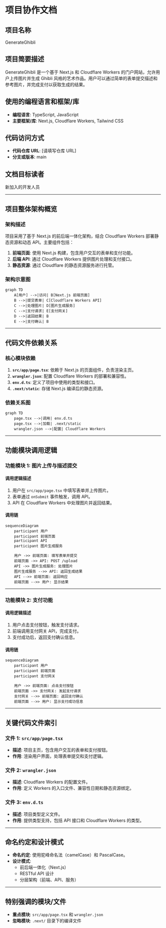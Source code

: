 # 项目协作文档

## 项目名称
GenerateGhibli

## 项目简要描述
GenerateGhibli 是一个基于 Next.js 和 Cloudflare Workers 的门户网站，允许用户上传图片并生成 Ghibli 风格的艺术作品。用户可以通过简单的表单提交描述和参考图片，并完成支付以获取生成的结果。

## 使用的编程语言和框架/库
- **编程语言**: TypeScript, JavaScript
- **主要框架/库**: Next.js, Cloudflare Workers, Tailwind CSS

## 代码访问方式
- **代码仓库 URL**: [请填写仓库 URL]
- **分支或版本**: main

## 文档目标读者
新加入的开发人员

---

## 项目整体架构概览

### 架构描述
项目采用了基于 Next.js 的前后端一体化架构，结合 Cloudflare Workers 部署静态资源和动态 API。主要组件包括：
1. **前端页面**: 使用 Next.js 构建，包含用户交互的表单和支付功能。
2. **后端 API**: 通过 Cloudflare Workers 提供图片处理和支付接口。
3. **静态资源**: 通过 Cloudflare 的静态资源服务进行托管。

### 架构示意图
```mermaid
graph TD
    A[用户] -->|访问| B[Next.js 前端页面]
    B -->|提交表单| C[Cloudflare Workers API]
    C -->|处理图片| D[图片生成服务]
    C -->|支付请求| E[支付网关]
    D -->|返回结果| B
    E -->|支付确认| B
```

---

## 代码文件依赖关系

### 核心模块依赖
1. **`src/app/page.tsx`**: 依赖于 Next.js 的页面组件，负责渲染主页。
2. **`wrangler.json`**: 配置 Cloudflare Workers 的部署和兼容性。
3. **`env.d.ts`**: 定义了项目中使用的类型和接口。
4. **`.next/static`**: 存储 Next.js 编译后的静态资源。

### 依赖关系图
```mermaid
graph TD
    page.tsx -->|调用| env.d.ts
    page.tsx -->|加载| .next/static
    wrangler.json -->|配置| Cloudflare Workers
```

---

## 功能模块调用逻辑

### 功能模块 1: 图片上传与描述提交
#### 调用逻辑描述
1. 用户在 `src/app/page.tsx` 中填写表单并上传图片。
2. 表单通过 `onSubmit` 事件触发，调用 API。
3. API 在 Cloudflare Workers 中处理图片并返回结果。

#### 调用链
```mermaid
sequenceDiagram
    participant 用户
    participant 前端页面
    participant API
    participant 图片生成服务

    用户 ->> 前端页面: 填写表单并提交
    前端页面 ->> API: POST /upload
    API ->> 图片生成服务: 处理图片
    图片生成服务 -->> API: 返回生成结果
    API -->> 前端页面: 返回响应
    前端页面 -->> 用户: 显示结果
```

---

### 功能模块 2: 支付功能
#### 调用逻辑描述
1. 用户点击支付按钮，触发支付请求。
2. 前端调用支付网关 API，完成支付。
3. 支付成功后，返回支付确认信息。

#### 调用链
```mermaid
sequenceDiagram
    participant 用户
    participant 前端页面
    participant 支付网关

    用户 ->> 前端页面: 点击支付按钮
    前端页面 ->> 支付网关: 发起支付请求
    支付网关 -->> 前端页面: 返回支付确认
    前端页面 -->> 用户: 显示支付成功信息
```

---

## 关键代码文件索引

### 文件 1: `src/app/page.tsx`
- **描述**: 项目主页，包含用户交互的表单和支付按钮。
- **作用**: 渲染用户界面，处理表单提交和支付逻辑。

### 文件 2: `wrangler.json`
- **描述**: Cloudflare Workers 的配置文件。
- **作用**: 定义 Workers 的入口文件、兼容性日期和静态资源绑定。

### 文件 3: `env.d.ts`
- **描述**: 项目类型定义文件。
- **作用**: 提供类型支持，包括 API 接口和 Cloudflare Workers 的类型。

---

## 命名约定和设计模式
- **命名约定**: 使用驼峰命名法（camelCase）和 PascalCase。
- **设计模式**: 
  - 前后端一体化（Next.js）
  - RESTful API 设计
  - 分层架构（前端、API、服务）

---

## 特别强调的模块/文件
- **重点模块**: `src/app/page.tsx` 和 `wrangler.json`
- **忽略模块**: `.next/` 目录下的编译文件
